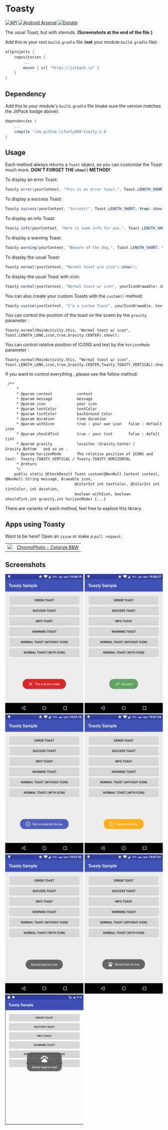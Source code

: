 # Toasty
[![API](https://img.shields.io/badge/API-9%2B-blue.svg?style=flat)](https://android-arsenal.com/api?level=9) [![Android Arsenal](https://img.shields.io/badge/Android%20Arsenal-Toasty-brightgreen.svg?style=flat)](https://android-arsenal.com/details/1/5102) [![Donate](https://img.shields.io/badge/Donate-PayPal-green.svg)](https://www.paypal.com/cgi-bin/webscr?cmd=_s-xclick&hosted_button_id=XUUEWEHJYFYV2)



The usual Toast, but with steroids. **(Screenshots at the end of the file.)**

Add this in your root `build.gradle` file (**not** your module `build.gradle` file):

```gradle
allprojects {
	repositories {
		...
		maven { url "https://jitpack.io" }
	}
}
```


Dependency
--

Add this to your module's `build.gradle` file (make sure the version matches the JitPack badge above):

```gradle
dependencies {
	...
	compile 'com.github.lifanly000:toasty:1.0'
}
```


Usage
--

Each method always returns a `Toast` object, so you can customize the Toast much more. **DON'T FORGET THE `show()` METHOD!**

To display an error Toast:

``` java
Toasty.error(yourContext, "This is an error toast.", Toast.LENGTH_SHORT, true).show();
```
To display a success Toast:

``` java
Toasty.success(yourContext, "Success!", Toast.LENGTH_SHORT, true).show();
```
To display an info Toast:

``` java
Toasty.info(yourContext, "Here is some info for you.", Toast.LENGTH_SHORT, true).show();
```
To display a warning Toast:

``` java
Toasty.warning(yourContext, "Beware of the dog.", Toast.LENGTH_SHORT, true).show();
```
To display the usual Toast:

``` java
Toasty.normal(yourContext, "Normal toast w/o icon").show();
```
To display the usual Toast with icon:

``` java
Toasty.normal(yourContext, "Normal toast w/ icon", yourIconDrawable).show();
```

You can also create your custom Toasts with the `custom()` method:
``` java
Toasty.custom(yourContext, "I'm a custom Toast", yourIconDrawable, textColor, tintColor, duration, withIcon, true).show();
```

You can control the position of the toast on the sceen by the `gravity`  parameter :

```
Toasty.normal(MainActivity.this, "Normal toast w/ icon", Toast.LENGTH_LONG,icon,true,Gravity.CENTER).show();
```

You can control relative position of ICONS and text by the `horizonMode`  parameter :

```
Toasty.normal(MainActivity.this, "Normal toast w/ icon", Toast.LENGTH_LONG,icon,true,Gravity.CENTER,Toasty.TOASTY_VERTICAL).show();
```

If you want to control everything , please see the follow method:

```
 /**
     *
     * @param context           context
     * @param message           message
     * @param icon              your icon
     * @param textColor         textColor
     * @param tintColor         backGround Color
     * @param duration          time duration
     * @param withIcon          true : your own icon   false : default icon
     * @param shouldTint        true : your tint       false : defalt tint
     * @param gravity           locaiton :Gravity.Center /  Gravity.Bottom   and so on .
     * @param horizonMode       The relative position of ICONS and text:  Toasty.TOASTY_VERTICAL / Toasty.TOASTY_HORIZONTAL
     * @return
     */
    public static @CheckResult Toast custom(@NonNull Context context, @NonNull String message, Drawable icon,
                               @ColorInt int textColor, @ColorInt int tintColor, int duration,
                               boolean withIcon, boolean shouldTint,int gravity,int horizonMode) {...}
```





There are variants of each method, feel free to explore this library.


Apps using Toasty
--

Want to be here? Open an `issue` or make a `pull request`.

<table>
	<tr>
	<td><img src="https://lh3.googleusercontent.com/vmch41lYF_TKb1MKgtYrSgz2rKQ4T1EnGRCGpWSMqLRSzi_pgNWoZpw9WJE8UV4t614=w300-rw" width="64"/></td>
	<td><a href="https://play.google.com/store/apps/details?id=com.trivisionzero.chromophoto">ChromoPhoto - Colorize B&W</a></td>
</table>


Screenshots
--

<img src="/art/scr1.png" width="250">
<img src="/art/scr2.png" width="250">
<img src="/art/scr3.png" width="250">
<img src="/art/scr4.png" width="250">
<img src="/art/scr5.png" width="250">

<img src="/art/scr6.png" width="250">

<img src="/art/sr7.png" width="250">

